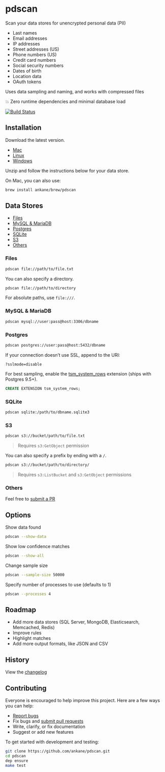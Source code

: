 # pdscan

Scan your data stores for unencrypted personal data (PII)

- Last names
- Email addresses
- IP addresses
- Street addresses (US)
- Phone numbers (US)
- Credit card numbers
- Social security numbers
- Dates of birth
- Location data
- OAuth tokens

Uses data sampling and naming, and works with compressed files

:boom: Zero runtime dependencies and minimal database load

[![Build Status](https://travis-ci.org/ankane/pdscan.svg?branch=master)](https://travis-ci.org/ankane/pdscan)

## Installation

Download the latest version.

- [Mac](https://github.com/ankane/pdscan/releases/download/v0.1.1/pdscan_0.1.1_Darwin_x86_64.zip)
- [Linux](https://github.com/ankane/pdscan/releases/download/v0.1.1/pdscan_0.1.1_Linux_x86_64.zip)
- [Windows](https://github.com/ankane/pdscan/releases/download/v0.1.1/pdscan_0.1.1_Windows_x86_64.zip)

Unzip and follow the instructions below for your data store.

On Mac, you can also use:

```sh
brew install ankane/brew/pdscan
```

## Data Stores

- [Files](#files-master)
- [MySQL & MariaDB](#mysql--mariadb)
- [Postgres](#postgres)
- [SQLite](#sqlite)
- [S3](#s3-master)
- [Others](#others)

### Files

```sh
pdscan file://path/to/file.txt
```

You can also specify a directory.

```sh
pdscan file://path/to/directory
```

For absolute paths, use `file:///`.

### MySQL & MariaDB

```sh
pdscan mysql://user:pass@host:3306/dbname
```

### Postgres

```sh
pdscan postgres://user:pass@host:5432/dbname
```

If your connection doesn’t use SSL, append to the URI:

```
?sslmode=disable
```

For best sampling, enable the [tsm_system_rows](https://www.postgresql.org/docs/current/tsm-system-rows.html) extension (ships with Postgres 9.5+).

```sql
CREATE EXTENSION tsm_system_rows;
```

### SQLite

```sh
pdscan sqlite:/path/to/dbname.sqlite3
```

### S3

```sh
pdscan s3://bucket/path/to/file.txt
```

> Requires `s3:GetObject` permission

You can also specify a prefix by ending with a `/`.

```sh
pdscan s3://bucket/path/to/directory/
```

> Requires `s3:ListBucket` and `s3:GetObject` permissions

### Others

Feel free to [submit a PR](https://github.com/ankane/pdscan/pulls)

## Options

Show data found

```sh
pdscan --show-data
```

Show low confidence matches

```sh
pdscan --show-all
```

Change sample size

```sh
pdscan --sample-size 50000
```

Specify number of processes to use (defaults to 1)

```sh
pdscan --processes 4
```

## Roadmap

- Add more data stores (SQL Server, MongoDB, Elasticsearch, Memcached, Redis)
- Improve rules
- Highlight matches
- Add more output formats, like JSON and CSV

## History

View the [changelog](https://github.com/ankane/pdscan/blob/master/CHANGELOG.md)

## Contributing

Everyone is encouraged to help improve this project. Here are a few ways you can help:

- [Report bugs](https://github.com/ankane/pdscan/issues)
- Fix bugs and [submit pull requests](https://github.com/ankane/pdscan/pulls)
- Write, clarify, or fix documentation
- Suggest or add new features

To get started with development and testing:

```sh
git clone https://github.com/ankane/pdscan.git
cd pdscan
dep ensure
make test
```
